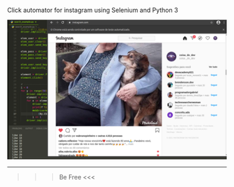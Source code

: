Click automator for instagram using Selenium and Python 3

<img src = "https://github.com/igorgbr/insta-bot/blob/main/image.png">


-------------------
>>> Be Free <<<
